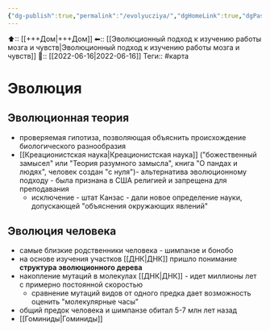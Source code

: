 ```yaml
---
{"dg-publish":true,"permalink":"/evolyucziya/","dgHomeLink":true,"dgPassFrontmatter":false}
---
```



⬆:: [[+++Дом|+++Дом]]
⬅:: [[Эволюционный подход к изучению работы мозга и чувств|Эволюционный подход к изучению работы мозга и чувств]]
📅:: [[2022-06-16|2022-06-16]]
Теги:: #карта 

# Эволюция
## Эволюционная теория
- проверяемая гипотиза, позволяющая объяснить происхождение биологического разнообразия
- [[Креационистская наука|Креационистская наука]] ("божественный замысел" или "Теория разумного замысла", книга "О пандах и людях", человек создан "с нуля")- альтернатива эволюционному подходу - была признана в США религией и запрещена для преподавания
	- исключение - штат Канзас - дали новое определение науки, допускающей "объяснения окружающих явлений"

## Эволюция человека
- самые близкие родственники человека - шимпанзе и бонобо
- на основе изучения участков [[ДНК|ДНК]] пришло понимание **структура эволюционного дерева**
- накопление мутаций в молекулах [[ДНК|ДНК]] - идет миллионы лет с примерно постоянной скоростью
	- сравнение мутаций видов от одного предка дает возможность оценить "молекулярные часы"
- общий предок человека и шимпанзе обитал 5-7 млн лет назад
- [[Гоминиды|Гоминиды]] 